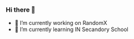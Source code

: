 ### Hi there 👋

<!--
**VYOM00907/VYOM00907** is a ✨ _special_ ✨ repository because its `README.md` (this file) appears on your GitHub profile.

Here are some ideas to get you started:
-->
- 🔭 I’m currently working on RandomX
- 🌱 I’m currently learning IN Secandory School 

